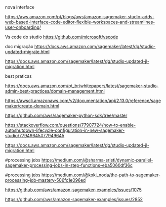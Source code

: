 nova interface

https://aws.amazon.com/pt/blogs/aws/amazon-sagemaker-studio-adds-web-based-interface-code-editor-flexible-workspaces-and-streamlines-user-onboarding/


Vs code do studio
https://github.com/microsoft/vscode



doc migração 
https://docs.aws.amazon.com/sagemaker/latest/dg/studio-updated-migrate.html


https://docs.aws.amazon.com/sagemaker/latest/dg/studio-updated-jl-migration.html



best praticas

https://docs.aws.amazon.com/pt_br/whitepapers/latest/sagemaker-studio-admin-best-practices/domain-management.html

https://awscli.amazonaws.com/v2/documentation/api/2.13.0/reference/sagemaker/create-domain.html

https://github.com/aws/sagemaker-python-sdk/tree/master

https://stackoverflow.com/questions/77907724/how-to-enable-autoshutdown-lifecycle-configuration-in-new-sagemaker-studio/77949645#77949645

https://docs.aws.amazon.com/sagemaker/latest/dg/studio-updated-jl-migration.html

#processing jobs
https://medium.com/@sharma-sristi/dynamic-parallel-sagemaker-processing-jobs-in-step-functions-eba5060df36c

#processing jobs
https://medium.com/@koki_noda/the-path-to-sagemaker-processing-job-mastery-506fc1e096ed

https://github.com/aws/amazon-sagemaker-examples/issues/1075

https://github.com/aws/amazon-sagemaker-examples/issues/2852

